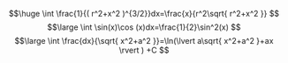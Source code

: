$$\huge
\int \frac{1}{( r^2+x^2 )^{3/2}}dx=\frac{x}{r^2\sqrt{ r^2+x^2 }}
$$
$$\large
\int \sin(x)\cos (x)dx=\frac{1}{2}\sin^2(x)
$$
$$\large
\int \frac{dx}{\sqrt{ x^2+a^2 }}=\ln(\lvert a\sqrt{ x^2+a^2 }+ax \rvert ) +C
$$
